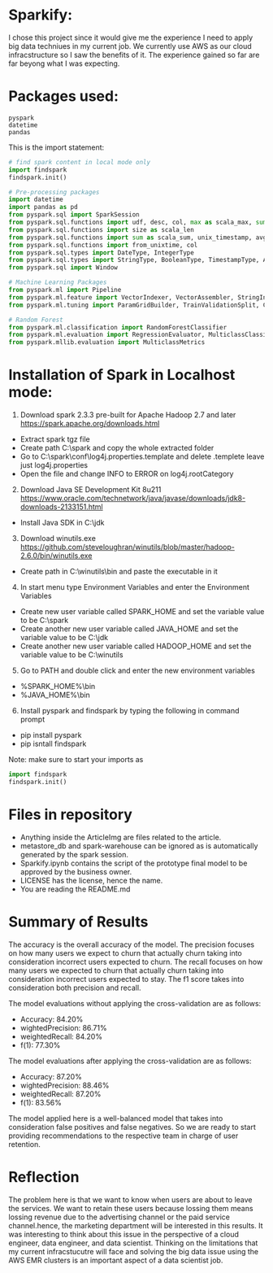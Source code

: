 # Sparkify:
I chose this project since it would give me the experience I need to apply big data techniues in my current job. We currently use AWS as our cloud infracstructure so I saw the benefits of it. The experience gained so far are far beyong what I was expecting.

# Packages used:
    pyspark
    datetime
    pandas
    
This is the import statement:
```python
# find spark content in local mode only
import findspark
findspark.init()

# Pre-processing packages
import datetime
import pandas as pd
from pyspark.sql import SparkSession
from pyspark.sql.functions import udf, desc, col, max as scala_max, sum as scala_sum, split as scala_split
from pyspark.sql.functions import size as scala_len
from pyspark.sql.functions import sum as scala_sum, unix_timestamp, avg as scala_avg, count as scala_count
from pyspark.sql.functions import from_unixtime, col
from pyspark.sql.types import DateType, IntegerType
from pyspark.sql.types import StringType, BooleanType, TimestampType, ArrayType
from pyspark.sql import Window

# Machine Learning Packages
from pyspark.ml import Pipeline
from pyspark.ml.feature import VectorIndexer, VectorAssembler, StringIndexer, IndexToString
from pyspark.ml.tuning import ParamGridBuilder, TrainValidationSplit, CrossValidator

# Random Forest
from pyspark.ml.classification import RandomForestClassifier
from pyspark.ml.evaluation import RegressionEvaluator, MulticlassClassificationEvaluator
from pyspark.mllib.evaluation import MulticlassMetrics
```

# Installation of Spark in Localhost mode:

1. Download spark 2.3.3 pre-built for Apache Hadoop 2.7 and later
https://spark.apache.org/downloads.html
- Extract spark tgz file
- Create path C:\spark and copy the whole extracted folder
- Go to C:\spark\conf\log4j.properties.template and delete .templete leave just log4j.properties
- Open the file and change INFO to ERROR on log4j.rootCategory

2. Download Java SE Development Kit 8u211
https://www.oracle.com/technetwork/java/javase/downloads/jdk8-downloads-2133151.html
- Install Java SDK in C:\jdk

3. Download winutils.exe
https://github.com/steveloughran/winutils/blob/master/hadoop-2.6.0/bin/winutils.exe
- Create path in C:\winutils\bin and paste the executable in it

4. In start menu type Environment Variables and enter the Environment Variables
- Create new user variable called SPARK_HOME and set the variable value to be 
    C:\spark
- Create another new user variable called JAVA_HOME and set the variable value to be
    C:\jdk
- Create another new user variable called HADOOP_HOME and set the variable value to be
    C:\winutils
    
5. Go to PATH and double click and enter the new environment variables
- %SPARK_HOME%\bin
- %JAVA_HOME%\bin

6. Install pyspark and findspark by typing the following in command prompt
- pip install pyspark
- pip isntall findspark

Note: make sure to start your imports as 
```python
import findspark
findspark.init()
```

# Files in repository
- Anything inside the ArticleImg are files related to the article.
- metastore_db and spark-warehouse can be ignored as is automatically generated by the spark session.
- Sparkify.ipynb contains the script of the prototype final model to be approved by the business owner.
- LICENSE has the license, hence the name.
- You are reading the README.md

# Summary of Results
The accuracy is the overall accuracy of the model.
The precision focuses on how many users we expect to churn that actually churn taking into consideration incorrect users expected to churn.
The recall focuses on how many users we expected to churn that actually churn taking into consideration incorrect users expected to stay.
The f1 score takes into consideration both precision and recall.

The model evaluations without applying the cross-validation are as follows:
- Accuracy: 84.20%
- wightedPrecision: 86.71%
- weightedRecall: 84.20%
- f(1): 77.30%

The model evaluations after applying the cross-validation are as follows:
- Accuracy: 87.20%
- wightedPrecision: 88.46%
- weightedRecall: 87.20%
- f(1): 83.56%

The model applied here is a well-balanced model that takes into consideration false positives and false negatives. So we are ready to start providing recommendations to the respective team in charge of user retention.

# Reflection
The problem here is that we want to know when users are about to leave the services. We want to retain these users because lossing them means lossing revenue due to the advertising channel or the paid service channel.hence, the marketing department will be interested in this results. It was interesting to think about this issue in the perspective of a cloud engineer, data engineer, and data scientist. Thinking on the limitations that my current infracstucutre will face and solving the big data issue using the AWS EMR clusters is an important aspect of a data scientist job.  